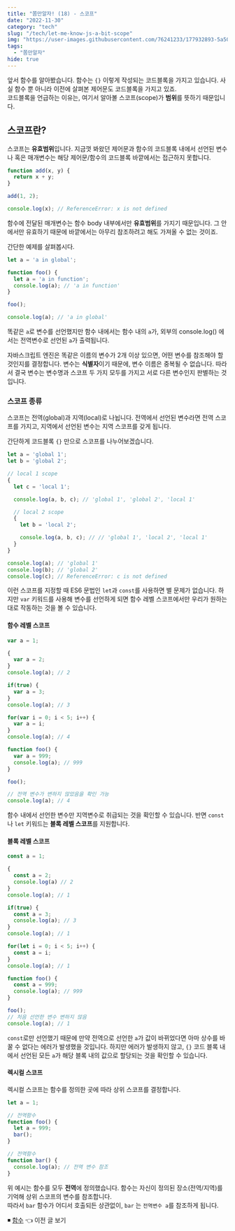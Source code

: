 ```yaml
---
title: "쫌만알자! (18) - 스코프"
date: "2022-11-30"
category: "tech"
slug: "/tech/let-me-know-js-a-bit-scope"
img: "https://user-images.githubusercontent.com/76241233/177932893-5a504b26-12e4-4ade-b1ce-1951d072ba82.jpg"
tags:
  - "쫌만알자"
hide: true
---
```


앞서 함수를 알아봤습니다. 함수는 `{}` 이렇게 작성되는 코드블록을 가지고 있습니다. 사실 함수 뿐 아니라 이전에 살펴본 제어문도 코드블록을 가지고 있죠.   
코드블록을 언급하는 이유는, 여기서 알아볼 스코프(scope)가 **범위**를 뜻하기 때문입니다.

## 스코프란?

스코프는 **유효범위**입니다. 지금껏 봐왔던 제어문과 함수의 코드블록 내에서 선언된 변수나 혹은 매개변수는 해당 제어문/함수의 코드블록 바깥에서는 접근하지 못합니다.

```javascript
function add(x, y) {
  return x + y;
}

add(1, 2);

console.log(x); // ReferenceError: x is not defined
```

함수에 전달된 매개변수는 함수 body 내부에서만 **유효범위**를 가지기 때문입니다. 그 안에서만 유효하기 때문에 바깥에서는 아무리 참조하려고 해도 가져올 수 없는 것이죠.

간단한 예제를 살펴봅시다.

```javascript
let a = 'a in global';

function foo() {
  let a = 'a in function';
  console.log(a); // 'a in function'
}

foo();

console.log(a); // 'a in global'
```

똑같은 `a`로 변수를 선언했지만 함수 내에서는 함수 내의 `a`가, 외부의 console.log() 에서는 전역변수로 선언된 `a`가 출력됩니다. 

자바스크립트 엔진은 똑같은 이름의 변수가 2개 이상 있으면, 어떤 변수를 참조해야 할 것인지를 결정합니다. 변수는 **식별자**이기 때문에, 변수 이름은 중복될 수 없습니다. 따라서 결국 변수는 변수명과 스코프 두 가지 모두를 가지고 서로 다른 변수인지 판별하는 것입니다.

### 스코프 종류

스코프는 전역(global)과 지역(local)로 나뉩니다. 전역에서 선언된 변수라면 전역 스코프를 가지고, 지역에서 선언된 변수는 지역 스코프를 갖게 됩니다.

간단하게 코드블록 `{}` 만으로 스코프를 나누어보겠습니다.

```javascript
let a = 'global 1';
let b = 'global 2';

// local 1 scope
{
  let c = 'local 1';

  console.log(a, b, c); // 'global 1', 'global 2', 'local 1'

  // local 2 scope
  {
    let b = 'local 2';

    console.log(a, b, c); // // 'global 1', 'local 2', 'local 1'
  }
}

console.log(a); // 'global 1'
console.log(b); // 'global 2'
console.log(c); // ReferenceError: c is not defined
```

이런 스코프를 지정할 때 ES6 문법인 `let`과 `const`를 사용하면 별 문제가 없습니다. 하지만 `var` 키워드를 사용해 변수를 선언하게 되면 함수 레벨 스코프에서만 우리가 원하는대로 작동하는 것을 볼 수 있습니다.

#### 함수 레벨 스코프

```javascript
var a = 1;

{
  var a = 2;
}
console.log(a); // 2

if(true) {
  var a = 3;
}
console.log(a); // 3

for(var i = 0; i < 5; i++) {
  var a = i;
}
console.log(a); // 4

function foo() {
  var a = 999;
  console.log(a); // 999
}

foo();

// 전역 변수가 변하지 않았음을 확인 가능
console.log(a); // 4 
```

함수 내에서 선언한 변수만 지역변수로 취급되는 것을 확인할 수 있습니다. 반면 `const`나 `let` 키워드는 **블록 레벨 스코프**를 지원합니다.

#### 블록 레벨 스코프

```javascript
const a = 1;

{
  const a = 2;
  console.log(a) // 2
}
console.log(a); // 1

if(true) {
  const a = 3;
  console.log(a); // 3
}
console.log(a); // 1

for(let i = 0; i < 5; i++) {
  const a = i;
}
console.log(a); // 1

function foo() {
  const a = 999;
  console.log(a); // 999
}

foo();
// 처음 선언한 변수 변하지 않음
console.log(a); // 1 
```

`const`로만 선언했기 때문에 만약 전역으로 선언한 `a`가 값이 바뀌었다면 아마 상수를 바꿀 수 없다는 에러가 발생했을 것입니다. 하지만 에러가 발생하지 않고, 
`{}` 코드 블록 내에서 선언된 모든 `a`가 해당 블록 내의 값으로 할당되는 것을 확인할 수 있습니다.


#### 렉시컬 스코프

렉시컬 스코프는 함수를 정의한 곳에 따라 상위 스코프를 결정합니다.

```javascript
let a = 1;

// 전역함수
function foo() {
  let a = 999;
  bar();
}

// 전역함수
function bar() {
  console.log(a); // 전역 변수 참조
}
```

위 예시는 함수를 모두 **전역**에 정의했습니다. 함수는 자신이 정의된 장소(전역/지역)를 기억해 상위 스코프의 변수를 참조합니다.   
따라서 `bar` 함수가 어디서 호출되든 상관없이, `bar` 는 `전역변수 a`를 참조하게 됩니다.

◾ [함수](/tech/let-me-know-js-a-bit-function) 👈 이전 글 보기

